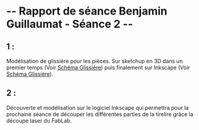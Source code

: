 # -- Rapport de séance Benjamin Guillaumat - Séance 2 -- #

## 1 :

Modélisation de glissière pour les pièces. Sur sketchup en 3D dans un premier temps (Voir <a href="../../Développement/Dessins_schémas/Glissière.md"> Schéma Glissière</a>) puis finalement sur Inkscape (Voir <a href="../../Développement/Dessins_schémas/Glissière.md"> Schéma Glissière</a>).

## 2 :

Découverte et modélisation sur le logiciel Inkscape qui permettra pour la prochaine séance de découper les différentes parties de la tirelire grâce 
la découpe laser du FabLab.
